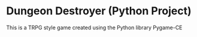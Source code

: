 # Dungeon Destroyer (Python Project)

This is a TRPG style game created using the Python library Pygame-CE